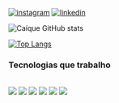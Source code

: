 [![instagram](https://img.shields.io/badge/Instagram-E4405F?style=for-the-badge&logo=instagram&logoColor=white)](https://www.instagram.com/caique.crd/)
[![linkedin](https://img.shields.io/badge/LinkedIn-0077B5?style=for-the-badge&logo=linkedin&logoColor=white)](http://www.linkedin.com/in/caíque-cardoso)

![Caíque GitHub stats](https://github-readme-stats.vercel.app/api?username=CardosoCaique&show_icons=true&bg_color=DEG,#CE9FFC,#7367F0)

[![Top Langs](https://github-readme-stats.vercel.app/api/top-langs/?username=CardosoCaique&layout=compact)](https://github.com/CardosoCaique/github-readme-stats)

### Tecnologias que trabalho

<div style="display: inline_block">
  <br>
  <img src="https://img.shields.io/badge/Laravel-FF2D20?style=for-the-badge&logo=laravel&logoColor=white" />
  <img src="https://img.shields.io/badge/PHP-777BB4?style=for-the-badge&logo=php&logoColor=white" />
  <img src="https://img.shields.io/badge/HTML5-E34F26?style=for-the-badge&logo=html5&logoColor=white" />
  <img src="https://img.shields.io/badge/CSS3-1572B6?style=for-the-badge&logo=css3&logoColor=white" />
  <img src="https://img.shields.io/badge/Bootstrap-563D7C?style=for-the-badge&logo=bootstrap&logoColor=whit" />
  <img src="https://img.shields.io/badge/JavaScript-323330?style=for-the-badge&logo=javascript&logoColor=F7DF1E" />
</div>

